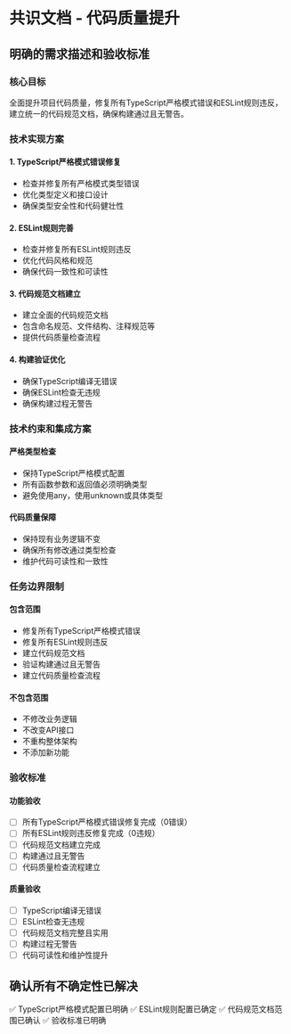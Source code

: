 # 共识文档 - 代码质量提升

## 明确的需求描述和验收标准

### 核心目标

全面提升项目代码质量，修复所有TypeScript严格模式错误和ESLint规则违反，建立统一的代码规范文档，确保构建通过且无警告。

### 技术实现方案

#### 1. TypeScript严格模式错误修复

- 检查并修复所有严格模式类型错误
- 优化类型定义和接口设计
- 确保类型安全性和代码健壮性

#### 2. ESLint规则完善

- 检查并修复所有ESLint规则违反
- 优化代码风格和规范
- 确保代码一致性和可读性

#### 3. 代码规范文档建立

- 建立全面的代码规范文档
- 包含命名规范、文件结构、注释规范等
- 提供代码质量检查流程

#### 4. 构建验证优化

- 确保TypeScript编译无错误
- 确保ESLint检查无违规
- 确保构建过程无警告

### 技术约束和集成方案

#### 严格类型检查

- 保持TypeScript严格模式配置
- 所有函数参数和返回值必须明确类型
- 避免使用any，使用unknown或具体类型

#### 代码质量保障

- 保持现有业务逻辑不变
- 确保所有修改通过类型检查
- 维护代码可读性和一致性

### 任务边界限制

#### 包含范围

- 修复所有TypeScript严格模式错误
- 修复所有ESLint规则违反
- 建立代码规范文档
- 验证构建通过且无警告
- 建立代码质量检查流程

#### 不包含范围

- 不修改业务逻辑
- 不改变API接口
- 不重构整体架构
- 不添加新功能

### 验收标准

#### 功能验收

- [ ] 所有TypeScript严格模式错误修复完成（0错误）
- [ ] 所有ESLint规则违反修复完成（0违规）
- [ ] 代码规范文档建立完成
- [ ] 构建通过且无警告
- [ ] 代码质量检查流程建立

#### 质量验收

- [ ] TypeScript编译无错误
- [ ] ESLint检查无违规
- [ ] 代码规范文档完整且实用
- [ ] 构建过程无警告
- [ ] 代码可读性和维护性提升

## 确认所有不确定性已解决

✅ TypeScript严格模式配置已明确
✅ ESLint规则配置已确定
✅ 代码规范文档范围已确认
✅ 验收标准已明确

